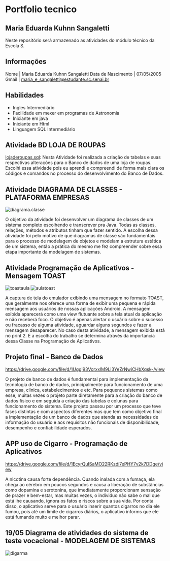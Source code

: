 # **Portfolio tecnico**
## Maria Eduarda Kuhnn Sangaletti 
Neste repositório será armazenado as atividades do módulo técnico da Escola S.
## Informações 
Nome | Maria Eduarda Kuhnn Sangaletti
Data de Nascimento | 07/05/2005
Gmail | maria_e_sangaletti@estudante.sc.senai.br

## Habilidades 
* Ingles Intermediário 
* Facilidade em mexer em programas de Astronomia
* Iniciante em java 
* Iniciante em Html
* Linguagem SQL Intermediário

## **Atividade BD LOJA DE ROUPAS**

[lojaderoupas.sql](https://github.com/dudakuhnnsangaletti/Portfolio_tecnico/blob/main/Banco%20de%20Dados/lojaderoupas.sql): Nesta Atividade foi realizada a criação de tabelas e suas respectivas alterações para o Banco de dados de uma loja de roupas. Escolhi essa atividade pois eu aprendi e compreendi de forma mais clara os códigos e comandos no processo do desenvolvimento do Banco de Dados.

## **Atividade DIAGRAMA DE CLASSES - PLATAFORMA EMPRESAS**
![diagrama.classe](https://github.com/dudakuhnnsangaletti/Portfolio_tecnico/blob/main/plataforma_empresas.drawio.png)

O objetivo da atividade foi desenvolver um diagrama de classes de um sistema completo escolhendo e transcrever pra Java. Todas as classes, relações, métodos e atributos tinham que fazer sentido.
A escolha dessa atividade foi pelo motivo de que diagramas de classe são fundamentais para o processo de modelagem de objetos e modelam a estrutura estática de um sistema, então a prática do mesmo me fez compreender sobre essa etapa importante da modelagem de sistemas.

## **Atividade Programação de Aplicativos - Mensagem TOAST**
![toastaula](https://github.com/dudakuhnnsangaletti/Portfolio_tecnico/blob/main/toastaula.PNG)
![aulatoast](https://github.com/dudakuhnnsangaletti/Portfolio_tecnico/blob/main/aulatoast.PNG)

A captura de tela do emulador exibindo uma mensagem no formato TOAST, que geralmente nos oferece uma forma de exibir uma pequena e rápida mensagem aos usuários de nossas aplicações Android. A mensagem exibida aparecerá como uma view flutuante sobre a tela atual da aplicação e não receberá foco. O objetivo é apenas alertar o usuário sobre o sucesso ou fracasso de alguma atividade, aguardar alguns segundos e fazer a mensagem desaparecer.  No caso desta atividade, a mensagem exibida está no print 2. E a escolha do trabalho se determina através da importancia dessa Classe na Programação de Aplicativos. 



## **Projeto final - Banco de Dados**

https://drive.google.com/file/d/1Uggi93VcrxxlM9Li3YeZrNwiCHbXqsk-/view

O projeto de banco de dados é fundamental para implementação da tecnologia de banco de dados, principalmente  para funcionamento de uma empresa, clinica, estabelecimentos e etc. Para pequenos sistemas como esse,  muitas vezes o projeto parte diretamente para a criação do banco de dados físico e em seguida a criação das tabelas e colunas para funcionamento do sistema.
Este projeto passou por um processo que teve fases distintas e com aspectos diferentes mas que tem como objetivo final a implementação de um banco de dados que atenda as necessidades de informação do usuário e aos requisitos não funcionais de disponibilidade, desempenho e confiabilidade esperados.

## **APP uso de Cigarro - Programação de Aplicativos**

https://drive.google.com/file/d/1EcyrQuISaMO22RKzdi7ePHY7v2k7DDge/view

A nicotina causa forte dependência. Quando inalada com a fumaça, ela chega ao cérebro em poucos segundos e causa a liberação de substâncias como dopamina e serotonina, que imediatamente proporcionam sensação de prazer e bem-estar, mas muitas vezes, o individuo não sabe o mal que está lhe causando, ignora os fatos e riscos sobre a sua vida. Por conta disso, o aplicativo serve para o usuário inserir quantos cigarros no dia ele fumou, pois até um limite de cigarros diários, o aplicativo informs que ele está fumando muito e melhor parar. 

## **19/05 Diagrama de atividades do sistema de teste vocacional - MODELAGEM DE SISTEMAS**
![digarma](https://github.com/dudakuhnnsangaletti/Portfolio_tecnico/blob/main/Untitled%20Diagram%20(3).jpg)

